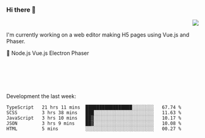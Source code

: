 ### Hi there 👋

<img align="right" src="https://github-readme-stats.vercel.app/api?username=jasonpanggo"/>

<br>
<p align="left">
I'm currently working on a web editor making H5 pages using Vue.js and Phaser.
</p>
<p align="left">
📖 Node.js Vue.js Electron Phaser
</p>
<br>
<br>
<br>
<br>

Development the last week:
<!--START_SECTION:waka-->
```text
TypeScript   21 hrs 11 mins  █████████████████░░░░░░░░   67.74 % 
SCSS         3 hrs 38 mins   ███░░░░░░░░░░░░░░░░░░░░░░   11.63 % 
JavaScript   3 hrs 10 mins   ██▓░░░░░░░░░░░░░░░░░░░░░░   10.17 % 
JSON         3 hrs 9 mins    ██▓░░░░░░░░░░░░░░░░░░░░░░   10.08 % 
HTML         5 mins          ░░░░░░░░░░░░░░░░░░░░░░░░░   00.27 % 
```
<!--END_SECTION:waka-->

<!--
**JASONPANGGO/jasonpanggo** is a ✨ _special_ ✨ repository because its `README.md` (this file) appears on your GitHub profile.

Here are some ideas to get you started:

- 🔭 I’m currently working on ...
- 🌱 I’m currently learning ...
- 👯 I’m looking to collaborate on ...
- 🤔 I’m looking for help with ...
- 💬 Ask me about ...
- 📫 How to reach me: ...
- 😄 Pronouns: ...
- ⚡ Fun fact: ...
-->
